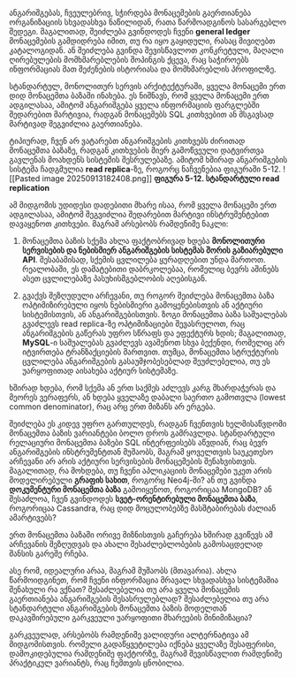 ანგარიშგებას, ჩვეულებრივ, სჭირდება მონაცემების გაერთიანება ორგანიზაციის სხვადასხვა ნაწილიდან, რათა წარმოადგინოს სასარგებლო შედეგი. მაგალითად, შეიძლება გვინდოდეს ჩვენი **general ledger** მონაცემების გამდიდრება იმით, თუ რა იყო გაყიდული, რასაც მივიღებთ კატალოგიდან. ან შეიძლება გვინდა შევისწავლოთ კონკრეტული, მაღალი ღირებულების მომხმარებლების შოპინგის ქცევა, რაც საჭიროებს ინფორმაციას მათ შეძენების ისტორიასა და მომხმარებლის პროფილზე.

სტანდარტულ, მონოლითურ სერვის არქიტექტურაში, ყველა მონაცემი ერთ დიდ მონაცემთა ბაზაში ინახება. ეს ნიშნავს, რომ ყველა მონაცემი ერთ ადგილასაა, ამიტომ ანგარიშგება ყველა ინფორმაციის ფარგლებში შედარებით მარტივია, რადგან მონაცემებს SQL კითხვებით ან მსგავსად მარტივად შეგვიძლია გაერთიანება.

ტიპიურად, ჩვენ არ ვატარებთ ანგარიშგების კითხვებს ძირითად მონაცემთა ბაზაზე, რადგან კითხვების მიერ გამოწვეული დატვირთვა გავლენას მოახდენს სისტემის შესრულებაზე. ამიტომ ხშირად ანგარიშგების სისტემა ჩადგმულია **read replica**-ზე, როგორც ნაჩვენებია ფიგურაში 5-12. 
![[Pasted image 20250913182408.png]]
**ფიგურა 5-12. სტანდარტული read replication**

ამ მიდგომის უდიდესი დადებითი მხარე ისაა, რომ ყველა მონაცემი ერთ ადგილასაა, ამიტომ შეგვიძლია შედარებით მარტივი ინსტრუმენტებით დავაყენოთ კითხვები. მაგრამ არსებობს რამდენიმე ნაკლი:

1. მონაცემთა ბაზის სქემა ახლა ფაქტობრივად ხდება **მონოლითური სერვისების და ნებისმიერ ანგარიშგების სისტემას შორის გაზიარებული API**. შესაბამისად, სქემის ცვლილება ყურადღებით უნდა მართოთ. რეალობაში, ეს დამატებითი დაბრკოლებაა, რომელიც ბევრს აშინებს ასეთ ცვლილებაზე პასუხისმგებლობის აღებისგან.
    
2. გვაქვს შეზღუდული არჩევანი, თუ როგორ შეიძლება მონაცემთა ბაზა ოპტიმიზირებული იყოს ნებისმიერი გამოყენებისთვის ან აქტიური სისტემისთვის, ან ანგარიშგებისთვის. ზოგი მონაცემთა ბაზა საშუალებას გვაძლევს read replica-ზე ოპტიმიზაციები შევასრულოთ, რაც ანგარიშგების გაწერას უფრო სწრაფს და ეფექტურს ხდის; მაგალითად, **MySQL**-ი საშუალებას გვაძლევს ავაშენოთ სხვა ბექენდი, რომელიც არ იტვირთება ტრანზაქციების მართვით. თუმცა, მონაცემთა სტრუქტურის ცვლილება ანგარიშგების გასაუმჯობესებლად შეუძლებელია, თუ ეს უარყოფითად აისახება აქტიურ სისტემაზე.
    

ხშირად ხდება, რომ სქემა ან ერთ საქმეს აძლევს კარგ მხარდაჭერას და მეორეს ვერაფერს, ან ხდება ყველაზე დაბალი საერთო გამოთვლა (lowest common denominator), რაც არც ერთ მიზანს არ ერგება.

შეიძლება ეს კიდევ უფრო გართულდეს, რადგან ჩვენთვის ხელმისაწვდომი მონაცემთა ბაზის ვარიანტები ბოლო დროს გამრავლდა. სტანდარტული რელაციური მონაცემთა ბაზები SQL ინტერფეისებს აწვდიან, რაც ბევრ ანგარიშგების ინსტრუმენტთან მუშაობს, მაგრამ ყოველთვის საუკეთესო არჩევანი არ არის აქტიური სერვისების მონაცემების შენახვისთვის. მაგალითად, რა მოხდება, თუ ჩვენი აპლიკაციის მონაცემები უკეთ არის მოდელირებული **გრაფის სახით**, როგორც Neo4j-ში? ან თუ გვინდა **დოკუმენტური მონაცემთა ბაზა** გამოიყენოთ, როგორიცაა MongoDB? ან შესაძლოა, ჩვენ გვინდოდეს **სვეტ-ორენტირებული მონაცემთა ბაზა**, როგორიცაა Cassandra, რაც დიდ მოცულობებზე მასშტაბირებას ძალიან ამარტივებს?

ერთ მონაცემთა ბაზაში ორივე მიზნისთვის გაჩერება ხშირად გვიწევს ამ არჩევანის შეზღუდვას და ახალი შესაძლებლობების გამოსაცდელად შანსის გარეშე რჩება.

ასე რომ, იდეალური არაა, მაგრამ მუშაობს (მთავარია). ახლა წარმოიდგინეთ, რომ ჩვენი ინფორმაცია მრავალ სხვადასხვა სისტემაშია შენახული რა ვქნათ? შესაძლებელია თუ არა ყველა მონაცემის გაერთიანება ანგარიშგების შესასრულებლად? შესაძლებელია თუ არა სტანდარტული ანგარიშგების მონაცემთა ბაზის მოდელთან დაკავშირებული გარკვეული უარყოფითი მხარეების მინიმიზაცია?

გარკვეულად, არსებობს რამდენიმე ვალიდური ალტერნატივა ამ მიდგომისთვის. რომელი გადაწყვეტილება იქნება ყველაზე შესაფერისი, დამოკიდებულია რამდენიმე ფაქტორზე, მაგრამ შევისწავლით რამდენიმე პრაქტიკულ ვარიანტს, რაც ჩემთვის ცნობილია.